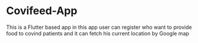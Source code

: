 # Covifeed-App
This is a Flutter based app in this app user can register who want to provide food to covind patients and it can fetch his current location by Google map

